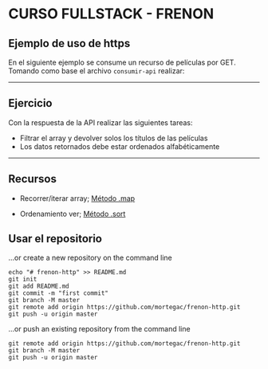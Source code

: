 # CURSO FULLSTACK -  FRENON

## Ejemplo de uso de https

En el siguiente ejemplo se consume un recurso de películas por GET.  Tomando como base el archivo `consumir-api` realizar:

***
## Ejercicio

Con la respuesta de la API realizar las siguientes tareas:

- Filtrar el array y devolver solos los títulos de las películas
- Los datos retornados debe estar ordenados alfabéticamente 

***
## Recursos

* Recorrer/iterar array; 
[Método .map](https://www.w3schools.com/jsref/jsref_map.asp)


* Ordenamiento ver; 
[Método .sort](https://www.w3schools.com/js/js_array_sort.asp)



## Usar el repositorio
…or create a new repository on the command line
```
echo "# frenon-http" >> README.md
git init
git add README.md
git commit -m "first commit"
git branch -M master
git remote add origin https://github.com/mortegac/frenon-http.git
git push -u origin master
```            
…or push an existing repository from the command line
```
git remote add origin https://github.com/mortegac/frenon-http.git
git branch -M master
git push -u origin master
```